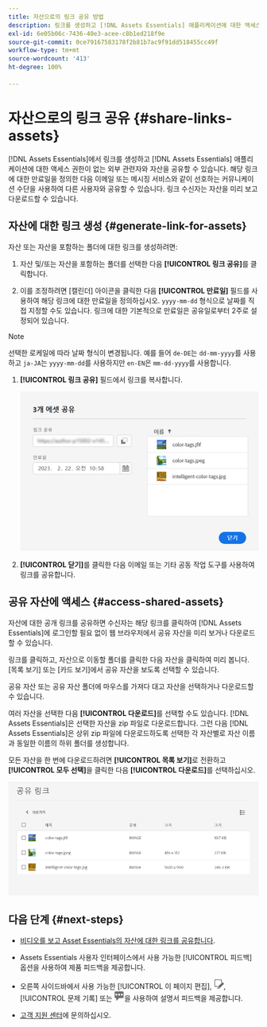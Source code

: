 ```yaml
---
title: 자산으로의 링크 공유 방법
description: 링크를 생성하고 [!DNL Assets Essentials] 애플리케이션에 대한 액세스 권한이 없는 다른 사용자와 자산을 공유할 수 있습니다.
exl-id: 6e05b06c-7436-40e3-acee-c8b1ed218f9e
source-git-commit: 0ce79167583178f2b81b7ac9f91dd518455cc49f
workflow-type: tm+mt
source-wordcount: '413'
ht-degree: 100%

---
```


# 자산으로의 링크 공유 {#share-links-assets}

[!DNL Assets Essentials]에서 링크를 생성하고 [!DNL Assets Essentials] 애플리케이션에 대한 액세스 권한이 없는 외부 관련자와 자산을 공유할 수 있습니다. 해당 링크에 대한 만료일을 정의한 다음 이메일 또는 메시징 서비스와 같이 선호하는 커뮤니케이션 수단을 사용하여 다른 사용자와 공유할 수 있습니다. 링크 수신자는 자산을 미리 보고 다운로드할 수 있습니다.

## 자산에 대한 링크 생성 {#generate-link-for-assets}

자산 또는 자산을 포함하는 폴더에 대한 링크를 생성하려면:

1. 자산 및/또는 자산을 포함하는 폴더를 선택한 다음 **[!UICONTROL 링크 공유]**&#x200B;를 클릭합니다.

1. 이를 조정하려면 [캘린더] 아이콘을 클릭한 다음 **[!UICONTROL 만료일]** 필드를 사용하여 해당 링크에 대한 만료일을 정의하십시오. `yyyy-mm-dd` 형식으로 날짜를 직접 지정할 수도 있습니다. 링크에 대한 기본적으로 만료일은 공유일로부터 2주로 설정되어 있습니다.

>[!NOTE]
> 선택한 로케일에 따라 날짜 형식이 변경됩니다.
> 예를 들어 `de-DE`는 `dd-mm-yyyy`를 사용하고 `ja-JA`는 `yyyy-mm-dd`를 사용하지만 `en-EN`은 `mm-dd-yyyy`를 사용합니다.
>

1. **[!UICONTROL 링크 공유]** 필드에서 링크를 복사합니다.

   ![자르기 및 펴기 옵션](assets/share-asset-link.png)

1. **[!UICONTROL 닫기]**&#x200B;를 클릭한 다음 이메일 또는 기타 공동 작업 도구를 사용하여 링크를 공유합니다.

## 공유 자산에 액세스 {#access-shared-assets}

자산에 대한 공개 링크를 공유하면 수신자는 해당 링크를 클릭하여 [!DNL Assets Essentials]에 로그인할 필요 없이 웹 브라우저에서 공유 자산을 미리 보거나 다운로드할 수 있습니다.

링크를 클릭하고, 자산으로 이동할 폴더를 클릭한 다음 자산을 클릭하여 미리 봅니다. [목록 보기] 또는 [카드 보기]에서 공유 자산을 보도록 선택할 수 있습니다.

공유 자산 또는 공유 자산 폴더에 마우스를 가져다 대고 자산을 선택하거나 다운로드할 수 있습니다.

여러 자산을 선택한 다음 **[!UICONTROL 다운로드]**&#x200B;를 선택할 수도 있습니다. [!DNL Assets Essentials]은 선택한 자산을 zip 파일로 다운로드합니다. 그런 다음 [!DNL Assets Essentials]은 상위 zip 파일에 다운로드하도록 선택한 각 자산별로 자산 이름과 동일한 이름의 하위 폴더를 생성합니다.

모든 자산을 한 번에 다운로드하려면 **[!UICONTROL 목록 보기]**&#x200B;로 전환하고 **[!UICONTROL 모두 선택]**&#x200B;을 클릭한 다음 **[!UICONTROL 다운로드]**&#x200B;를 선택하십시오.

![공유 자산 미리보기](assets/preview-shared-assets.png)

## 다음 단계 {#next-steps}

* [비디오를 보고 Asset Essentials의 자산에 대한 링크를 공유합니다](https://experienceleague.adobe.com/docs/experience-manager-learn/assets-essentials/basics/link-sharing.html).

* Assets Essentials 사용자 인터페이스에서 사용 가능한 [!UICONTROL 피드백] 옵션을 사용하여 제품 피드백을 제공합니다.

* 오른쪽 사이드바에서 사용 가능한 [!UICONTROL 이 페이지 편집], ![페이지 편집](assets/do-not-localize/edit-page.png), [!UICONTROL 문제 기록] 또는 ![GitHub 문제 생성](assets/do-not-localize/github-issue.png)을 사용하여 설명서 피드백을 제공합니다.

* [고객 지원 센터](https://experienceleague.adobe.com/?support-solution=General#support)에 문의하십시오.
